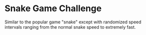 # Snake Game Challenge
Similar to the popular game "snake" except with randomized speed intervals
ranging from the normal snake speed to extremely fast.
